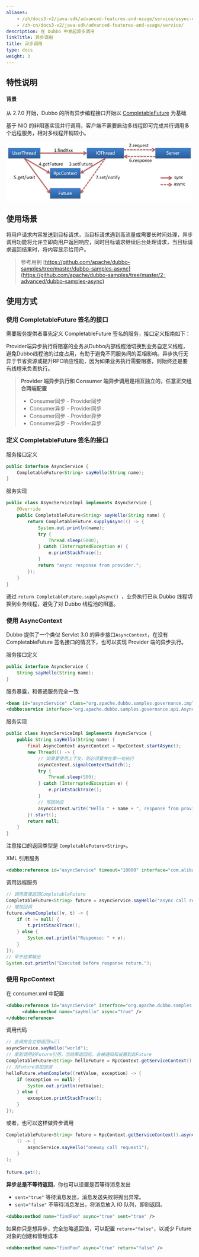 ```yaml
---
aliases:
    - /zh/docs3-v2/java-sdk/advanced-features-and-usage/service/async-call/
    - /zh-cn/docs3-v2/java-sdk/advanced-features-and-usage/service/
description: 在 Dubbo 中发起异步调用
linkTitle: 异步调用
title: 异步调用
type: docs
weight: 3
---
```






## 特性说明
#### 背景

从 2.7.0 开始，Dubbo 的所有异步编程接口开始以 [CompletableFuture](https://docs.oracle.com/javase/8/docs/api/java/util/concurrent/CompletableFuture.html) 为基础

基于 NIO 的非阻塞实现并行调用，客户端不需要启动多线程即可完成并行调用多个远程服务，相对多线程开销较小。

![/user-guide/images/future.jpg](/imgs/user/future.jpg)


## 使用场景

将用户请求内容发送到目标请求，当目标请求遇到高流量或需要长时间处理，异步调用功能将允许立即向用户返回响应，同时目标请求继续后台处理请求，当目标请求返回结果时，将内容显示给用户。

> 参考用例
[https://github.com/apache/dubbo-samples/tree/master/dubbo-samples-async](https://github.com/apache/dubbo-samples/tree/master/2-advanced/dubbo-samples-async)

## 使用方式
### 使用 CompletableFuture 签名的接口

需要服务提供者事先定义 CompletableFuture 签名的服务，接口定义指南如下：

Provider端异步执行将阻塞的业务从Dubbo内部线程池切换到业务自定义线程，避免Dubbo线程池的过度占用，有助于避免不同服务间的互相影响。异步执行无异于节省资源或提升RPC响应性能，因为如果业务执行需要阻塞，则始终还是要有线程来负责执行。

> **Provider 端异步执行和 Consumer 端异步调用是相互独立的，任意正交组合两端配置**
> - Consumer同步 - Provider同步
> - Consumer异步 - Provider同步
> - Consumer同步 - Provider异步
> - Consumer异步 - Provider异步

### 定义 CompletableFuture 签名的接口

服务接口定义
```java
public interface AsyncService {
    CompletableFuture<String> sayHello(String name);
}
```

服务实现
```java
public class AsyncServiceImpl implements AsyncService {
    @Override
    public CompletableFuture<String> sayHello(String name) {
        return CompletableFuture.supplyAsync(() -> {
            System.out.println(name);
            try {
                Thread.sleep(5000);
            } catch (InterruptedException e) {
                e.printStackTrace();
            }
            return "async response from provider.";
        });
    }
}
```

通过 `return CompletableFuture.supplyAsync() `，业务执行已从 Dubbo 线程切换到业务线程，避免了对 Dubbo 线程池的阻塞。



### 使用 AsyncContext

Dubbo 提供了一个类似 Servlet 3.0 的异步接口`AsyncContext`，在没有 CompletableFuture 签名接口的情况下，也可以实现 Provider 端的异步执行。

服务接口定义
```java
public interface AsyncService {
    String sayHello(String name);
}
```

服务暴露，和普通服务完全一致
```xml
<bean id="asyncService" class="org.apache.dubbo.samples.governance.impl.AsyncServiceImpl"/>
<dubbo:service interface="org.apache.dubbo.samples.governance.api.AsyncService" ref="asyncService"/>
```

服务实现
```java
public class AsyncServiceImpl implements AsyncService {
    public String sayHello(String name) {
        final AsyncContext asyncContext = RpcContext.startAsync();
        new Thread(() -> {
            // 如果要使用上下文，则必须要放在第一句执行
            asyncContext.signalContextSwitch();
            try {
                Thread.sleep(500);
            } catch (InterruptedException e) {
                e.printStackTrace();
            }
            // 写回响应
            asyncContext.write("Hello " + name + ", response from provider.");
        }).start();
        return null;
    }
}
```

注意接口的返回类型是 `CompletableFuture<String>`。

XML 引用服务
```xml
<dubbo:reference id="asyncService" timeout="10000" interface="com.alibaba.dubbo.samples.async.api.AsyncService"/>
```

调用远程服务
```java
// 调用直接返回CompletableFuture
CompletableFuture<String> future = asyncService.sayHello("async call request");
// 增加回调
future.whenComplete((v, t) -> {
    if (t != null) {
        t.printStackTrace();
    } else {
        System.out.println("Response: " + v);
    }
});
// 早于结果输出
System.out.println("Executed before response return.");
```

### 使用 RpcContext
在 consumer.xml 中配置
```xml
<dubbo:reference id="asyncService" interface="org.apache.dubbo.samples.governance.api.AsyncService">
      <dubbo:method name="sayHello" async="true" />
</dubbo:reference>
```

调用代码
```java
// 此调用会立即返回null
asyncService.sayHello("world");
// 拿到调用的Future引用，当结果返回后，会被通知和设置到此Future
CompletableFuture<String> helloFuture = RpcContext.getServiceContext().getCompletableFuture();
// 为Future添加回调
helloFuture.whenComplete((retValue, exception) -> {
    if (exception == null) {
        System.out.println(retValue);
    } else {
        exception.printStackTrace();
    }
});
```

或者，也可以这样做异步调用
```java
CompletableFuture<String> future = RpcContext.getServiceContext().asyncCall(
    () -> {
        asyncService.sayHello("oneway call request1");
    }
);

future.get();
```


**异步总是不等待返回**，你也可以设置是否等待消息发出
- `sent="true"`  等待消息发出，消息发送失败将抛出异常。
- `sent="false"` 不等待消息发出，将消息放入 IO 队列，即刻返回。

```xml
<dubbo:method name="findFoo" async="true" sent="true" />
```

如果你只是想异步，完全忽略返回值，可以配置 `return="false"`，以减少 Future 对象的创建和管理成本
```xml
<dubbo:method name="findFoo" async="true" return="false" />
```